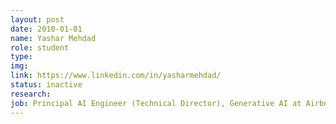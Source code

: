 ```yaml
---
layout: post
date: 2010-01-01
name: Yashar Mehdad
role: student
type: 
img: 
link: https://www.linkedin.com/in/yasharmehdad/
status: inactive
research: 
job: Principal AI Engineer (Technical Director), Generative AI at Airbnb
---
```

